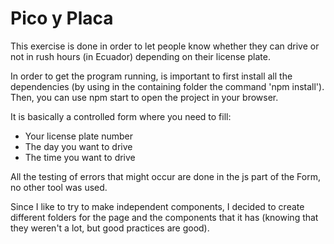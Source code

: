 # Pico y Placa

This exercise is done in order to let people know whether they can drive or not in rush hours (in Ecuador) depending on their license plate.

In order to get the program running, is important to first install all the dependencies (by using in the containing folder the command 'npm install'). Then, you can use npm start to open the project in your browser.

It is basically a controlled form where you need to fill:
  * Your license plate number
  * The day you want to drive
  * The time you want to drive

All the testing of errors that might occur are done in the js part of the Form, no other tool was used.

Since I like to try to make independent components, I decided to create different folders for the page and the components that it has (knowing that they weren't a lot, but good practices are good).